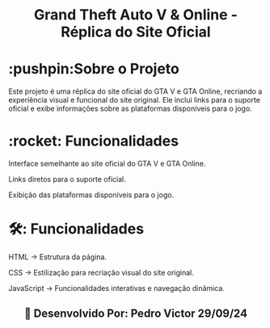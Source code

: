 <h1 align="center" style="text-align:center; justify-content:center">Grand Theft Auto V & Online - Réplica do Site Oficial</h1>

<h1>:pushpin:Sobre o Projeto</h1>

Este projeto é uma réplica do site oficial do GTA V e GTA Online, recriando a experiência visual e funcional do site original. Ele inclui links para o suporte oficial e exibe informações sobre as plataformas disponíveis para o jogo.

<h1>:rocket: Funcionalidades</h1>

Interface semelhante ao site oficial do GTA V e GTA Online.

Links diretos para o suporte oficial.

Exibição das plataformas disponíveis para o jogo.

<h1>🛠️: Funcionalidades</h1>

HTML → Estrutura da página.

CSS → Estilização para recriação visual do site original.

JavaScript → Funcionalidades interativas e navegação dinâmica.

<h2 align="center" style="text-align:center; justify-content:center">🚀 Desenvolvido Por: Pedro Victor 29/09/24<h2>
